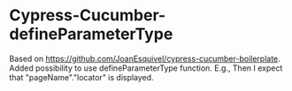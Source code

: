 # Cypress-Cucumber-defineParameterType

Based on https://github.com/JoanEsquivel/cypress-cucumber-boilerplate.
Added possibility to use defineParameterType function.
E.g., Then I expect that "pageName"."locator" is displayed.
